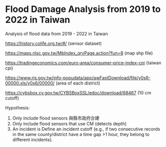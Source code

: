 # Flood Damage Analysis from 2019 to 2022 in Taiwan
Analysis of flood data from 2019 - 2022 in Taiwan

https://history.colife.org.tw/#/ (sensor dataset)

https://maps.nlsc.gov.tw/MbIndex_qryPage.action?fun=8 (map shp file)

https://tradingeconomics.com/euro-area/consumer-price-index-cpi (taiwan cpi)

https://www.ris.gov.tw/info-popudata/app/awFastDownload/file/y0s6-00000.xls/y0s6/00000/ (area of each district)

https://cybsbox.cy.gov.tw/CYBSBoxSSL/edoc/download/68467 (10 cm cutoff)

Hypothesis:
1. Only include flood sensors 與縣市政府合建
2. Only include flood sensors that use CM (detects depth)
3. An incident is Define an incident cutoff (e.g., if two consecutive records in the same county/district have a time gap >1 hour, they belong to different incidents).
